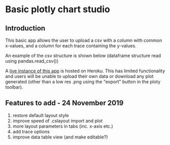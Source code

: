 # Basic plotly chart studio

## Introduction

This basic app allows the user to upload a csv with a column with common x-values, and a column for each trace containing the y-values.

An example of the csv structure is shown below (dataframe structure read using pandas.read_csv())

A [live instance of this app](https://huggies23-plotly-chart-studio.herokuapp.com/app) is hosted on Heroku. This has limited functionality and users will be unable to upload their own data or download any plot generated (other than a low res .png using the "export" button in the ploty toolbar).

## Features to add - 24 November 2019

1) restore default layout style
2) improve speed of .cslayout import and plot
3) more layout parameters in tabs (inc. x-axis etc.)
4) add trace options
5) improve data table view (and make editable?)